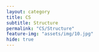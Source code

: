 ```yaml
---
layout: category
title: CS
subtitle: Structure
permalink: "CS/Structure"
feature-img: "assets/img/10.jpg"
hide: true
---
```

